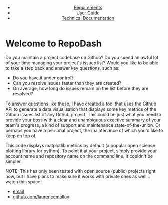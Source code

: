<html>
	<head>
		<title>RepoDash - Create visual metrics of your Github Issues</title>
	</head>
	<body>
		<header>
		<ul>
                        <li><a href="/about">Requirements</a></li>
	        	<li><a href="/about">User Guide</a></li>
        		<li><a href="/cv">Technical Documentation</a></li>
		</ul>
      		</header>
		<div class="container">
    		<div class="blurb">
        		<h1>Welcome to RepoDash</h1>
				<p>Do you maintain a project codebase on Github? 
           Do you spend an awful lot of your time managing your project's issues list? 
           Would you like to be able to take a step back and answer key questions, such as:</p>
        <ul>
        <li>Do you have it under control?</li>
        <li>Can you resolve issues faster than they are created?</li> 
        <li>On average, how long do issues remain on the list before they are resolved?</li>
        </ul>
        <p>To answer questions like these, I have created a tool that uses the Github API to generate a 
        data visualisation that displays some key metrics of the Github issues list of any Github project. 
        This could be just what you need to provide your boss with a clear and unambiguous exective summary 
        of your team's progress, a kind of support and maintenance state-of-the-union. 
        Or perhaps you have a personal project, the maintenance of which you'd like to keep on top of.</p>
        <p>This code displays matplotlib metrics by default (a popular open science plotting library for python). 
        To point it at your project, simply provide your account name and repository name on the command line.
        It couldn't be simpler.</p>
        <p>NOTE: This has only been tested with open source (public) projects right now, but I have plans to make 
        sure it works with private ones as well... watch this space!</p>
    		</div><!-- /.blurb -->
		</div><!-- /.container -->
		<footer>
    		<ul>
        		<li><a href="mailto:laurence.molloy@gmail.com">email</a></li>
        		<li><a href="https://github.com/laurencemolloy">github.com/laurencemolloy</a></li>
			</ul>
		</footer>
	</body>
</html>
